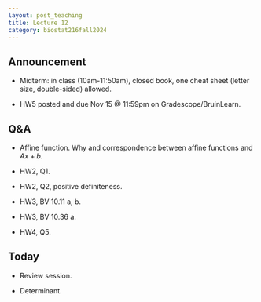 ```yaml
---
layout: post_teaching
title: Lecture 12
category: biostat216fall2024
---
```


## Announcement

* Midterm: in class (10am-11:50am), closed book, one cheat sheet (letter size, double-sided) allowed. 

* HW5 posted and due Nov 15 @ 11:59pm on Gradescope/BruinLearn.

## Q&A

- Affine function. Why and correspondence between affine functions and $Ax + b$.

- HW2, Q1.

- HW2, Q2, positive definiteness.

- HW3, BV 10.11 a, b.

- HW3, BV 10.36 a.

- HW4, Q5.

## Today

* Review session.

* Determinant.
